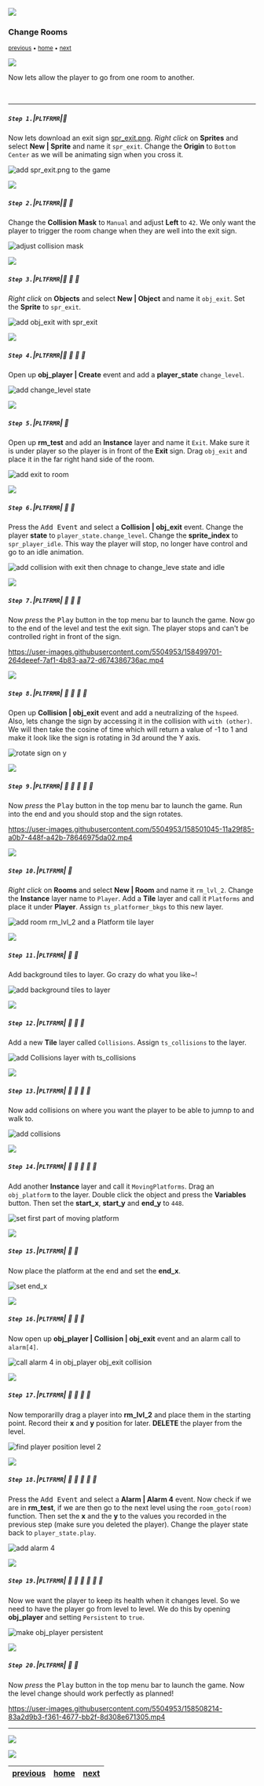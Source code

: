 ![](../images/line3.png)

### Change Rooms

<sub>[previous](../clouds/README.md#user-content-jump-through-collisions) • [home](../README.md#user-content-gms2-top-down-shooter) • [next](../audio/README.md#user-content-audio)</sub>

![](../images/line3.png)

Now lets allow the player to go from one room to another.

<br>

---

##### `Step 1.`\|`PLTFRMR`|:small_blue_diamond:

Now lets download an exit sign [spr_exit.png](images/spr_exit.png). *Right click* on **Sprites** and select **New | Sprite** and name it `spr_exit`. Change the **Origin** to `Bottom Center` as we will be animating sign when you cross it.

![add spr_exit.png to the game](images/spriteExit.png)

![](../images/line2.png)

##### `Step 2.`\|`PLTFRMR`|:small_blue_diamond: :small_blue_diamond: 

Change the **Collision Mask** to `Manual` and adjust **Left** to `42`. We only want the player to trigger the room change when they are well into the exit sign.

![adjust collision mask](images/collisionMask.png)

![](../images/line2.png)

##### `Step 3.`\|`PLTFRMR`|:small_blue_diamond: :small_blue_diamond: :small_blue_diamond:

*Right click* on **Objects** and select **New | Object** and name it `obj_exit`. Set the **Sprite** to `spr_exit`.

![add obj_exit with spr_exit](images/objExit.png)

![](../images/line2.png)

##### `Step 4.`\|`PLTFRMR`|:small_blue_diamond: :small_blue_diamond: :small_blue_diamond: :small_blue_diamond:

Open up **obj_player | Create** event and add a **player_state** `change_level`.

![add change_level state](images/addChangeLevelState.png)

![](../images/line2.png)

##### `Step 5.`\|`PLTFRMR`| :small_orange_diamond:

Open up **rm_test** and add an **Instance** layer and name it `Exit`.  Make sure it is under player so the player is in front of the **Exit** sign. Drag `obj_exit` and place it in the far right hand side of the room.

![add exit to room](images/addExitToRoom.png)

![](../images/line2.png)

##### `Step 6.`\|`PLTFRMR`| :small_orange_diamond: :small_blue_diamond:

Press the <kbd>Add Event</kbd> and select a **Collision | obj_exit** event. Change the player **state** to `player_state.change_level`.  Change the **sprite_index** to `spr_player_idle`.  This way the player will stop, no longer have control and go to an idle animation.

![add collision with exit then chnage to change_leve state and idle](images/CollisionExit.png)

![](../images/line2.png)

##### `Step 7.`\|`PLTFRMR`| :small_orange_diamond: :small_blue_diamond: :small_blue_diamond:

Now *press* the <kbd>Play</kbd> button in the top menu bar to launch the game. Now go to the end of the level and test the exit sign.  The player stops and can't be controlled right in front of the sign.

https://user-images.githubusercontent.com/5504953/158499701-264deeef-7af1-4b83-aa72-d674386736ac.mp4

![](../images/line2.png)

##### `Step 8.`\|`PLTFRMR`| :small_orange_diamond: :small_blue_diamond: :small_blue_diamond: :small_blue_diamond:

Open up **Collision | obj_exit** event and add a neutralizing of the `hspeed`.  Also, lets change the sign by accessing it in the collision with `with (other)`.  We will then take the cosine of time which will return a value of -1 to 1 and make it look like the sign is rotating in 3d around the Y axis.  

![rotate sign on y](images/AnimateSign.png)

![](../images/line2.png)

##### `Step 9.`\|`PLTFRMR`| :small_orange_diamond: :small_blue_diamond: :small_blue_diamond: :small_blue_diamond: :small_blue_diamond:

Now *press* the <kbd>Play</kbd> button in the top menu bar to launch the game. Run into the end and you should stop and the sign rotates.

https://user-images.githubusercontent.com/5504953/158501045-11a29f85-a0b7-448f-a42b-78646975da02.mp4

![](../images/line2.png)

##### `Step 10.`\|`PLTFRMR`| :large_blue_diamond:

*Right click* on **Rooms** and select **New | Room** and name it `rm_lvl_2`. Change the **Instance** layer name to `Player`.  Add a **Tile** layer and call it `Platforms` and place it under **Player**. Assign `ts_platformer_bkgs` to this new layer.

![add room rm_lvl_2 and a Platform tile layer](images/newRoom.png)

![](../images/line2.png)

##### `Step 11.`\|`PLTFRMR`| :large_blue_diamond: :small_blue_diamond: 

Add background tiles to layer.  Go crazy do what you like~!

![add background tiles to layer](images/addBackgroundTiels.png)

![](../images/line2.png)


##### `Step 12.`\|`PLTFRMR`| :large_blue_diamond: :small_blue_diamond: :small_blue_diamond: 

Add a new **Tile** layer called `Collisions`.  Assign `ts_collisions` to the layer.

![add Collisions layer with ts_collisions](images/collisionLayer.png)

![](../images/line2.png)

##### `Step 13.`\|`PLTFRMR`| :large_blue_diamond: :small_blue_diamond: :small_blue_diamond:  :small_blue_diamond: 

Now add collisions on where you want the player to be able to jumnp to and walk to.

![add collisions](images/addCollisions.png)

![](../images/line2.png)

##### `Step 14.`\|`PLTFRMR`| :large_blue_diamond: :small_blue_diamond: :small_blue_diamond: :small_blue_diamond:  :small_blue_diamond: 

Add another **Instance** layer and call it `MovingPlatforms`.  Drag an `obj_platform` to the layer.  Double click the object and press the **Variables** button.  Then set the **start_x**, **start_y** and **end_y** to `448`.

![set first part of moving platform](images/movingPlatforms.png)

![](../images/line2.png)

##### `Step 15.`\|`PLTFRMR`| :large_blue_diamond: :small_orange_diamond: 

Now place the platform at the end and set the **end_x**.

![set end_x](images/rightSide.png)

![](../images/line2.png)

##### `Step 16.`\|`PLTFRMR`| :large_blue_diamond: :small_orange_diamond:   :small_blue_diamond: 

Now open up **obj_player | Collision | obj_exit** event and an alarm call to `alarm[4]`.

![call alarm 4 in obj_player obj_exit collision](images/callAlarm.png)

![](../images/line2.png)

##### `Step 17.`\|`PLTFRMR`| :large_blue_diamond: :small_orange_diamond: :small_blue_diamond: :small_blue_diamond:

Now temporarilly drag a player into **rm_lvl_2** and place them in the starting point.  Record their **x** and **y** position for later. **DELETE** the player from the level.

![find player position level 2](images/placePlayerDelete.png)

![](../images/line2.png)

##### `Step 18.`\|`PLTFRMR`| :large_blue_diamond: :small_orange_diamond: :small_blue_diamond: :small_blue_diamond: :small_blue_diamond:

Press the <kbd>Add Event</kbd> and select a **Alarm | Alarm 4** event. Now check if we are in **rm_test**, if we are then go to the next level using the `room_goto(room)` function.  Then set the **x** and the **y** to the values you recorded in the previous step (make sure you deleted the player).  Change the player state back to `player_state.play`.

![add alarm 4](images/addAlarm4.png)

![](../images/line2.png)

##### `Step 19.`\|`PLTFRMR`| :large_blue_diamond: :small_orange_diamond: :small_blue_diamond: :small_blue_diamond: :small_blue_diamond: :small_blue_diamond:

Now we want the player to keep its health when it changes level.  So we need to have the player go from level to level.  We do this by opening **obj_player** and setting `Persistent` to `true`.

![make obj_player persistent](images/persistentPlayer.png)

![](../images/line2.png)

##### `Step 20.`\|`PLTFRMR`| :large_blue_diamond: :large_blue_diamond:

Now *press* the <kbd>Play</kbd> button in the top menu bar to launch the game. Now the level change should work perfectly as planned!

https://user-images.githubusercontent.com/5504953/158508214-83a2d9b3-f361-4677-bb2f-8d308e671305.mp4

___


![](../images/line.png)

<!-- <img src="https://via.placeholder.com/1000x100/45D7CA/000000/?text=Next Up - Adding Audio"> -->

![](../images/line.png)

| [previous](../clouds/README.md#user-content-jump-through-collisions)| [home](../README.md#user-content-gms2-top-down-shooter) | [next](../audio/README.md#user-content-audio)|
|---|---|---|

